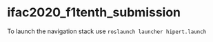 # ifac2020_f1tenth_submission


To launch the navigation stack use
`roslaunch launcher hipert.launch`
